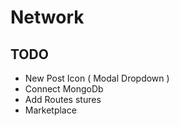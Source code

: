# Network

## TODO
- New Post Icon ( Modal Dropdown ) 
- Connect MongoDb
- Add Routes stures
- Marketplace
 
